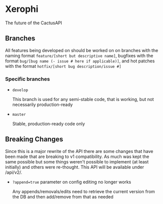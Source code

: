 # Xerophi
The future of the CactusAPI

## Branches
All features being developed on should be worked on on branches with the naming
format `feature/[short but descriptive name]`, bugfixes with the format
`bug/[bug name (- issue # here if applicable)]`, and hot patches with the format
`hotfix/[short bug description/issue #]`

### Specific branches
- `develop`
 
  This branch is used for any semi-stable code, that is working, but not
  necessarily production-ready

- `master`

  Stable, production-ready code only



## Breaking Changes
Since this is a major rewrite of the API there are some changes that have been
made that are breaking to v1 compatibility. As much was kept the same possible
but some things weren't possible to implement (at least initially) and others
were re-thought. This API will be available under /api/v2/.

- `?append=true` parameter on config editing no longer works
    
  Any appends/removals/edits need to retrieve the current version from the DB and then add/remove from that as needed